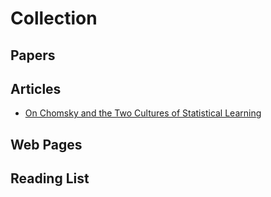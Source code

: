 # Collection

## Papers

## Articles

* [On Chomsky and the Two Cultures of Statistical Learning](http://norvig.com/chomsky.html) <br/>

## Web Pages

## Reading List
